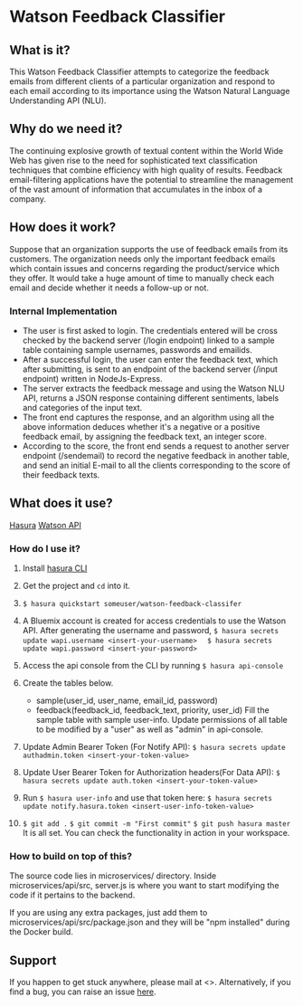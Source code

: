 # Watson Feedback Classifier


## What is it?

This Watson Feedback Classifier attempts to categorize the feedback emails from different clients of a particular organization and respond to each email according to its importance using the Watson Natural Language Understanding API (NLU). 

## Why do we need it?
The continuing explosive growth of textual content within the World Wide Web has given rise to the need for sophisticated text classification techniques that combine efficiency with high quality of results. Feedback email-filtering applications have the potential to streamline the management of the vast amount of information that accumulates in the inbox of a company. 

## How does it work?

Suppose that an organization supports the use of feedback emails from its customers.
The organization needs only the important feedback emails which contain issues and concerns regarding the product/service which they offer. It would take a huge amount of time to manually check each email and decide whether it needs a follow-up or not.
 


### Internal Implementation

- The user is first asked to login. The credentials entered will be cross checked by the backend server (/login endpoint) linked to a sample table containing sample usernames, passwords and emailids. 
- After a successful login, the user can enter the feedback text, which after submitting, is sent to an endpoint of the backend server (/input endpoint) written in NodeJs-Express.
- The server extracts the feedback message and using the Watson NLU API, returns a JSON response containing different sentiments, labels and categories of the input text. 
- The front end captures the response, and an algorithm using all the above information deduces whether it's a negative or a positive feedback email, by assigning the feedback text, an integer score.
- According to the score, the front end sends a request to another server endpoint (/sendemail) to record the negative feedback in another table, and send an initial E-mail to all the clients corresponding to the score of their feedback texts. 


## What does it use?
[Hasura](https://hasura.io)
[Watson API](https://www.ibm.com/watson/developercloud/natural-language-understanding/api)

### How do I use it?
 1. Install [hasura CLI](https://docs.hasura.io/0.15/manual/install-hasura-cli.html)
 2. Get the project and `cd` into it.
 3. `$ hasura quickstart someuser/watson-feedback-classifer`
4. A Bluemix account is created for access credentials to use the Watson API. After generating the username and password, 
`$ hasura secrets update wapi.username <insert-your-username> 
` 
`$ hasura secrets update wapi.password <insert-your-password>
`

5. Access the api console from the CLI by running `$ hasura api-console`
6. Create the tables below.
	- sample(user_id, user_name, email_id, password) 
	- feedback(feedback_id, feedback_text, priority, user_id)
	Fill the sample table with sample user-info.
	Update permissions of all table to be modified by a "user" as well as "admin" in api-console.
7. Update Admin Bearer Token (For Notify API): `$ hasura secrets update authadmin.token <insert-your-token-value> 
` 
8. Update User Bearer Token for Authorization headers(For Data API): `$ hasura secrets update auth.token <insert-your-token-value>
`
9. Run `$ hasura user-info` and use that token here: `$ hasura secrets update notify.hasura.token <insert-user-info-token-value>` 
10. 
	`$ git add .`
`$ git commit -m "First commit"`
`$ git push hasura master`
It is all set. You can check the functionality in action in your workspace.

### How to build on top of this?
The source code lies in microservices/ directory. 
Inside microservices/api/src, server.js is where you want to start modifying the code if it pertains to the backend.

If you are using any extra packages, just add them to microservices/api/src/package.json and they will be "npm installed" during the Docker build.

## Support
If you happen to get stuck anywhere, please mail at <>. Alternatively, if you find a bug, you can raise an issue [here]().
